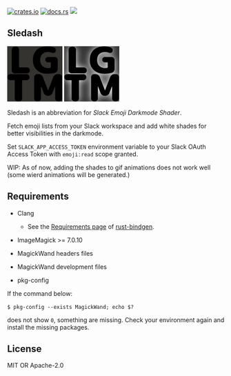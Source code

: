 [![crates.io](https://img.shields.io/crates/v/sledash.svg)](https://crates.io/crates/sledash)
[![docs.rs](https://docs.rs/sledash/badge.svg)](https://docs.rs/sledash)
![](https://github.com/pione30/sledash/workflows/Continuous%20integration/badge.svg)

## Sledash

![](assets/LGTM-dark-background.png)
![](assets/LGTM-shadow-dark-background.png)

Sledash is an abbreviation for *Slack Emoji Darkmode Shader*.

Fetch emoji lists from your Slack workspace and add white shades for better visibilities in the darkmode.

Set `SLACK_APP_ACCESS_TOKEN` environment variable to your Slack OAuth Access Token with `emoji:read` scope granted.

WIP: As of now, adding the shades to gif animations does not work well (some wierd animations will be generated.)

## Requirements

- Clang
  - See the [Requirements page](https://rust-lang.github.io/rust-bindgen/requirements.html) of [rust-bindgen](https://github.com/rust-lang/rust-bindgen).

- ImageMagick >= 7.0.10

- MagickWand headers files

- MagickWand development files

- pkg-config

If the command below:

```
$ pkg-config --exists MagickWand; echo $?
```

does not show `0`, something are missing. Check your environment again and install the missing packages.

## License

MIT OR Apache-2.0
